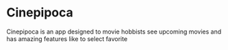 # Cinepipoca
Cinepipoca is an app designed to movie hobbists see upcoming movies and has amazing features like to select favorite 
